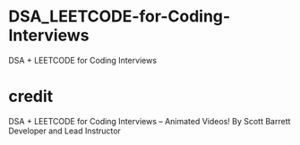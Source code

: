 # DSA_LEETCODE-for-Coding-Interviews
DSA + LEETCODE for Coding Interviews

# credit 
DSA + LEETCODE for Coding Interviews – Animated Videos!
By Scott Barrett Developer and Lead Instructor
